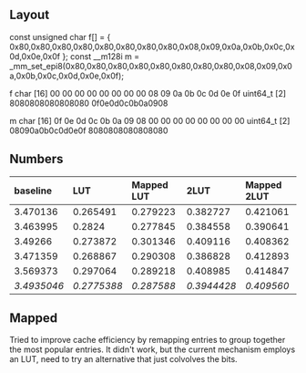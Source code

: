 ## Layout

const unsigned char f[] = { 0x80,0x80,0x80,0x80,0x80,0x80,0x80,0x80,0x08,0x09,0x0a,0x0b,0x0c,0x0d,0x0e,0x0f };
const __m128i       m   = _mm_set_epi8(0x80,0x80,0x80,0x80,0x80,0x80,0x80,0x80,0x08,0x09,0x0a,0x0b,0x0c,0x0d,0x0e,0x0f);

f
char [16]    00 00 00 00 00 00 00 00 08 09 0a 0b 0c 0d 0e 0f
uint64_t [2] 8080808080808080 0f0e0d0c0b0a0908

m
char [16]    0f 0e 0d 0c 0b 0a 09 08 00 00 00 00 00 00 00 00
uint64_t [2] 08090a0b0c0d0e0f 8080808080808080

## Numbers

| baseline    | LUT         | Mapped LUT | 2LUT        | Mapped 2LUT |
|:------------|:------------|:-----------|:------------|:------------|
| 3.470136    | 0.265491    | 0.279223   | 0.382727    | 0.421061    |
| 3.463995    | 0.2824      | 0.277845   | 0.384558    | 0.390641    |
| 3.49266     | 0.273872    | 0.301346   | 0.409116    | 0.408362    |
| 3.471359    | 0.268867    | 0.290308   | 0.386828    | 0.412893    |
| 3.569373    | 0.297064    | 0.289218   | 0.408985    | 0.414847    |
| *3.4935046* | *0.2775388* | *0.287588* | *0.3944428* | *0.409560*  |

## Mapped
Tried to improve cache efficiency by remapping entries to group together the most popular entries.  It didn't work, but the current mechanism employs an LUT, need to try an alternative that just colvolves the bits.
